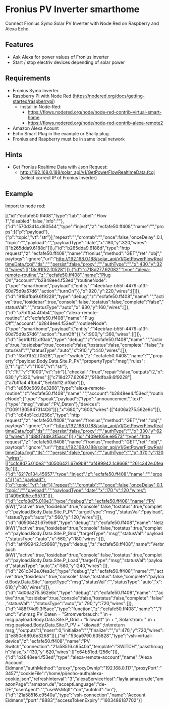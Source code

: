 # Fronius PV Inverter smarthome
Connect Fronius Symo Solar PV Inverter with Node Red on Raspberry and Alexa Echo

## Features

* Ask Alexa for power values of Fronius inverter
* Start / stop electriv devices depending of solar power

## Requirements

* Fronius Symo Inverter
* Raspberry Pi with Node Red (https://nodered.org/docs/getting-started/raspberrypi)
  * Install in Node-Red:
    * https://flows.nodered.org/node/node-red-contrib-virtual-smart-home
    * https://flows.nodered.org/node/node-red-contrib-alexa-remote2
* Amazon Alexa Acount
* Echo Smart Plug in the example or Shally plug.
* Fronius and Raspberry must be in same local network 

## Hints

* Get Fronius Realtime Data with Json Request: 
  * http://192.168.0.188/solar_api/v1/GetPowerFlowRealtimeData.fcgi  (select correct IP of Fronius Inverter)
  

## Example

Import to node red:

[{"id":"ecfafe50.ff408","type":"tab","label":"Flow 1","disabled":false,"info":""},{"id":"570d3d14.d60544","type":"inject","z":"ecfafe50.ff408","name":"","props":[{"p":"payload"},{"p":"topic","vt":"str"}],"repeat":"","crontab":"","once":false,"onceDelay":0.1,"topic":"","payload":"","payloadType":"date","x":180,"y":320,"wires":[["b265dda9.6188d"]]},{"id":"b265dda9.6188d","type":"http request","z":"ecfafe50.ff408","name":"fronius","method":"GET","ret":"obj","paytoqs":"ignore","url":"http://192.168.0.188/solar_api/v1/GetPowerFlowRealtimeData.fcgi","tls":"","persist":false,"proxy":"","authType":"","x":430,"y":320,"wires":[["f8c91f52.f0528"]]},{"id":"c718d277.62082","type":"alexa-remote-routine","z":"ecfafe50.ff408","name":"Plug On","account":"b2848ee4.f53ed","routineNode":{"type":"smarthome","payload":{"entity":"14eebfae-b55f-4479-a13f-60d75d9a57d6","action":"turnOn"}},"x":920,"y":220,"wires":[[]]},{"id":"918dfba9.6f9228","type":"debug","z":"ecfafe50.ff408","name":"","active":true,"tosidebar":true,"console":false,"tostatus":false,"complete":"false","statusVal":"","statusType":"auto","x":930,"y":160,"wires":[]},{"id":"a7bfffa4.4fbb4","type":"alexa-remote-routine","z":"ecfafe50.ff408","name":"Plug Off","account":"b2848ee4.f53ed","routineNode":{"type":"smarthome","payload":{"entity":"14eebfae-b55f-4479-a13f-60d75d9a57d6","action":"turnOff"}},"x":900,"y":360,"wires":[[]]},{"id":"5eb1bf12.df0ab","type":"debug","z":"ecfafe50.ff408","name":"","active":true,"tosidebar":true,"console":false,"tostatus":false,"complete":"false","statusVal":"","statusType":"auto","x":910,"y":440,"wires":[]},{"id":"f8c91f52.f0528","type":"switch","z":"ecfafe50.ff408","name":"","property":"payload.Body.Data.Site.P_PV","propertyType":"msg","rules":[{"t":"gt","v":"1100","vt":"str"},{"t":"lt","v":"1000","vt":"str"}],"checkall":"true","repair":false,"outputs":2,"x":630,"y":320,"wires":[["c718d277.62082","918dfba9.6f9228"],["a7bfffa4.4fbb4","5eb1bf12.df0ab"]]},{"id":"e850c689.6e3268","type":"alexa-remote-routine","z":"ecfafe50.ff408","name":"","account":"b2848ee4.f53ed","routineNode":{"type":"speak","payload":{"type":"announcement","text":{"type":"msg","value":"PV_Daten"},"devices":["G0911B05947314C6"]}},"x":680,"y":600,"wires":[["4d06a275.562e6c"]]},{"id":"c64b51cd.f256c","type":"http request","z":"ecfafe50.ff408","name":"fronius","method":"GET","ret":"obj","paytoqs":"ignore","url":"http://192.168.0.188/solar_api/v1/GetPowerFlowRealtimeData.fcgi","tls":"","persist":false,"proxy":"","authType":"","x":330,"y":620,"wires":[["488f74d9.3f5acc"]]},{"id":"409e105e.e9573","type":"http request","z":"ecfafe50.ff408","name":"fronius","method":"GET","ret":"obj","paytoqs":"ignore","url":"http://192.168.0.188/solar_api/v1/GetPowerFlowRealtimeData.fcgi","tls":"","persist":false,"proxy":"","authType":"","x":370,"y":120,"wires":[["ccfc8d75.010e3","d0506421.67e9b8","af499942.1c9668","261c342e.0fea3c"]]},{"id":"6217d134.45657","type":"inject","z":"ecfafe50.ff408","name":"","props":[{"p":"payload"},{"p":"topic","vt":"str"}],"repeat":"","crontab":"","once":false,"onceDelay":0.1,"topic":"","payload":"","payloadType":"date","x":170,"y":120,"wires":[["409e105e.e9573"]]},{"id":"ccfc8d75.010e3","type":"debug","z":"ecfafe50.ff408","name":"PV (kW)","active":true,"tosidebar":true,"console":false,"tostatus":true,"complete":"payload.Body.Data.Site.P_PV","targetType":"msg","statusVal":"payload","statusType":"auto","x":560,"y":120,"wires":[]},{"id":"d0506421.67e9b8","type":"debug","z":"ecfafe50.ff408","name":"Netz (kW)","active":true,"tosidebar":true,"console":false,"tostatus":true,"complete":"payload.Body.Data.Site.P_Grid","targetType":"msg","statusVal":"payload","statusType":"auto","x":560,"y":180,"wires":[]},{"id":"af499942.1c9668","type":"debug","z":"ecfafe50.ff408","name":"Verbrauch (kW)","active":true,"tosidebar":true,"console":false,"tostatus":true,"complete":"payload.Body.Data.Site.P_Load","targetType":"msg","statusVal":"payload","statusType":"auto","x":580,"y":240,"wires":[]},{"id":"261c342e.0fea3c","type":"debug","z":"ecfafe50.ff408","name":"","active":true,"tosidebar":true,"console":false,"tostatus":false,"complete":"payload.Body.Data.Site","targetType":"msg","statusVal":"","statusType":"auto","x":610,"y":80,"wires":[]},{"id":"4d06a275.562e6c","type":"debug","z":"ecfafe50.ff408","name":"","active":true,"tosidebar":true,"console":false,"tostatus":false,"complete":"false","statusVal":"","statusType":"auto","x":790,"y":720,"wires":[]},{"id":"488f74d9.3f5acc","type":"function","z":"ecfafe50.ff408","name":"","func":"\n\nmsg.PV_Daten = \"Stromverbrauch: \"  \n    + msg.payload.Body.Data.Site.P_Grid + \"kilowatt\" \n    + \", Solarstrom: \"  \n    + msg.payload.Body.Data.Site.P_PV + \"kilowatt\" ;\n\nreturn msg;","outputs":1,"noerr":0,"initialize":"","finalize":"","x":470,"y":720,"wires":[["e850c689.6e3268"]]},{"id":"53ca9790.635828","type":"vsh-virtual-device","z":"ecfafe50.ff408","name":"PV Switch","connection":"21a58516.c9540a","template":"SWITCH","passthrough":false,"x":130,"y":620,"wires":[["c64b51cd.f256c"]]},{"id":"b2848ee4.f53ed","type":"alexa-remote-account","name":"Alexa Account Eidmann","authMethod":"proxy","proxyOwnIp":"192.168.0.117","proxyPort":"3457","cookieFile":"/home/pi/echo-auth/alexa-cookie.json","refreshInterval":"3","alexaServiceHost":"layla.amazon.de","amazonPage":"amazon.de","acceptLanguage":"de-DE","userAgent":"","useWsMqtt":"on","autoInit":"on"},{"id":"21a58516.c9540a","type":"vsh-connection","name":"Account Eidmann","port":"8883","accessTokenExpiry":"1603486187702"}]

